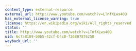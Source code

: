 ```yaml
---
content_type: external-resource
external_url: http://www.youtube.com/watch?v=LTnfXLws40Q
has_external_license_warning: true
license: https://en.wikipedia.org/wiki/All_rights_reserved
status: ''
title: http://www.youtube.com/watch?v=LTnfXLws40Q
uid: 6c7a8189-b0b5-42cf-b4c0-f26897876250
wayback_url: ''
---
```

